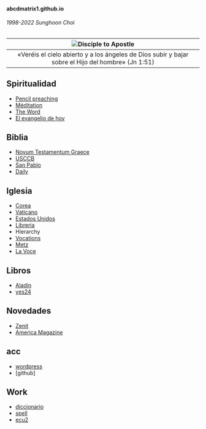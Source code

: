 #### abcdmatrix1.github.io
###### 1998-2022 Sunghoon Choi

| ![Disciple to Apostle](https://www.ncronline.org/files/styles/article_one-third_width/public/Jacob%27s%20ladder_1.jpg?itok=UuEU2Mpt) |
| :--: |
| «Veréis el cielo abierto y a los ángeles de Dios subir y bajar sobre el Hijo del hombre» (Jn 1:51) |

## Spiritualidad
* [Pencil preaching](https://www.ncronline.org/columns/pencil-preaching)
* [Méditation](https://www.medaille-miraculeuse.fr/category/meditation)
* [The Word](https://www.americamagazine.org/section/word)
* [El evangelio de hoy](https://www.dominicos.org/predicacion/evangelio-del-dia/hoy/)


## Biblia
* [Novum Testamentum Graece](https://www.academic-bible.com/en/online-bibles/novum-testamentum-graece-na-28/read-the-bible-text/bibel/text/lesen/stelle/51/60001/69999/ch/06799b2ab9e1b95fa1f3e1d53cf2f7de/)
* [USCCB](https://bible.usccb.org/bible/mark/0)
* [San Pablo](https://www.sanpablo.es/biblia-latinoamericana)
* [Daily](http://maria.catholic.or.kr/mi_pr/missa/missa.asp)


## Iglesia
* [Corea](http://www.cbck.or.kr/)
* [Vaticano](http://w2.vatican.va/content/vatican/en.html)
* [Estados Unidos](http://www.usccb.org/)
* [Libreria](http://lib.catholic.ac.kr)
* Hierarchy
* [Vocations](http://vocation.jesuits.kr/)
* [Metz](http://metz.catholique.fr)
* [La Voce](http://lavocedelnordest.eu)

## Libros
* [Aladin](http://www.aladin.co.kr/)
* [yes24](http://www.yes24.com/)


## Novedades
* [Zenit](https://es.zenit.org/)
* [America Magazine](https://www.americamagazine.org/sections/current-issue)

## acc
* [wordpress](http://www.wordpress.com/)
* [github]


## Work
- [diccionario](https://dict.naver.com/)
- [spell](http://speller.cs.pusan.ac.kr/)
- [ecu2](./ecu2.md)

